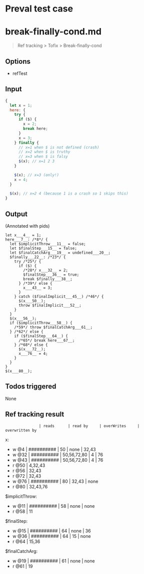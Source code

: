 # Preval test case

# break-finally-cond.md

> Ref tracking > Tofix > Break-finally-cond

## Options

- refTest

## Input

`````js filename=intro
{
  let x = 1;
  here: {
    try {
      if ($) {
        x = 2;
        break here;
      }
      x = 3;
    } finally {
      // x=1 when $ is not defined (crash)
      // x=2 when $ is truthy
      // x=3 when $ is falsy
      $(x); // x=1 2 3
    }

    $(x); // x=3 (only!)
    x = 4;
  }
  
  $(x); // x=2 4 (because 1 is a crash so 1 skips this)
}
`````


## Output

(Annotated with pids)

`````filename=intro
let x___4__ = 1;
here___7__: /*8*/ {
  let $implicitThrow___11__ = false;
  let $finalStep___15__ = false;
  let $finalCatchArg___19__ = undefined___20__;
  $finally___22__: /*23*/ {
    try /*25*/ {
      if ($) {
        /*28*/ x___32__ = 2;
        $finalStep___36__ = true;
        break $finally___38__;
      } /*39*/ else {
        x___43__ = 3;
      }
    } catch ($finalImplicit___45__) /*46*/ {
      $(x___50__);
      throw $finalImplicit___52__;
    }
  }
  $(x___56__);
  if ($implicitThrow___58__) {
    /*59*/ throw $finalCatchArg___61__;
  } /*62*/ else {
    if ($finalStep___64__) {
      /*65*/ break here___67__;
    } /*68*/ else {
      $(x___72__);
      x___76__ = 4;
    }
  }
}
$(x___80__);
`````


## Todos triggered


None


## Ref tracking result


                   | reads      | read by     | overWrites     | overwritten by
x:
  - w @4       | ########## | 50          | none           | 32,43
  - w @32      | ########## | 50,56,72,80 | 4              | 76
  - w @43      | ########## | 50,56,72,80 | 4              | 76
  - r @50      | 4,32,43
  - r @56      | 32,43
  - r @72      | 32,43
  - w @76      | ########## | 80          | 32,43          | none
  - r @80      | 32,43,76

$implicitThrow:
  - w @11          | ########## | 58          | none           | none
  - r @58          | 11

$finalStep:
  - w @15          | ########## | 64          | none           | 36
  - w @36          | ########## | 64          | 15             | none
  - r @64          | 15,36

$finalCatchArg:
  - w @19          | ########## | 61          | none           | none
  - r @61          | 19
